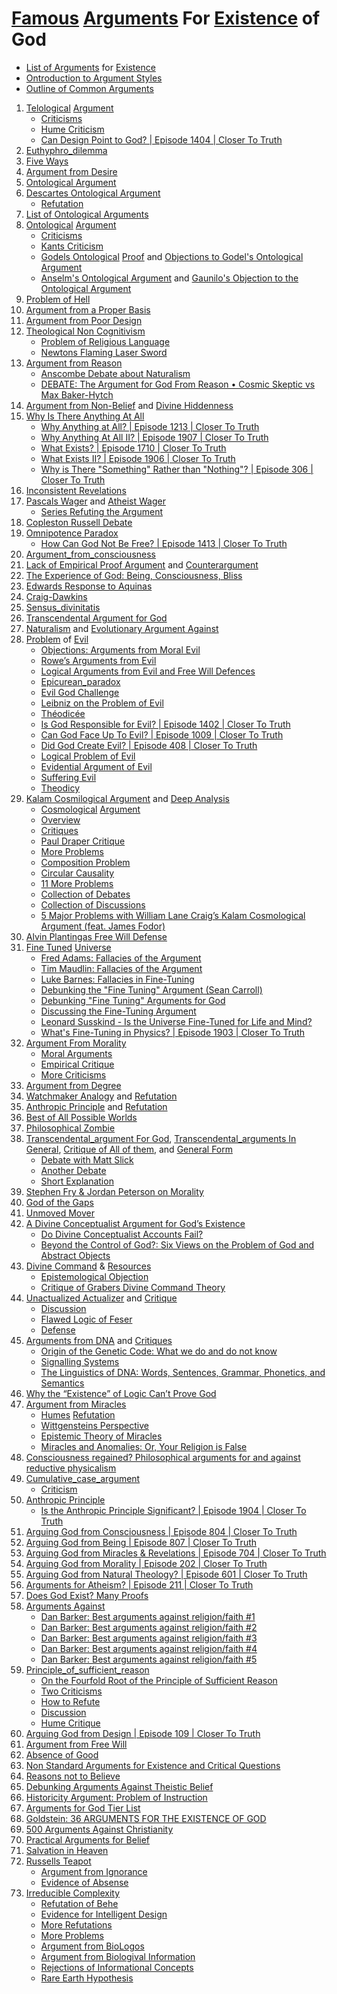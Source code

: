 # [Famous](https://en.wikipedia.org/wiki/Existence_of_God) [Arguments](https://en.wikipedia.org/wiki/Category:Arguments_against_the_existence_of_God) For [Existence](https://en.wikipedia.org/wiki/Category:Arguments_for_the_existence_of_God) of God

- [List of Arguments](https://religions.wiki/index.php/Category:Arguments_for_the_existence_of_God) for [Existence](https://rationalwiki.org/wiki/Category:Existence_of_gods)
- [Ontroduction to Argument Styles](https://courses.lumenlearning.com/sanjacinto-philosophy/chapter/arguments-for-the-existence-of-god-overview/)
- [Outline of Common Arguments](https://www.newworldencyclopedia.org/entry/God,_Arguments_for_the_Existence_of)

1. [Telological](https://plato.stanford.edu/entries/teleological-arguments/) [Argument](https://en.wikipedia.org/wiki/Teleological_argument)
	* [Criticisms](https://courses.lumenlearning.com/sanjacinto-philosophy/chapter/teleological-argument-criticisms/)
	* [Hume Criticism](https://www.youtube.com/watch?v=g39SOnVM1tw)
	* [Can Design Point to God? | Episode 1404 | Closer To Truth](https://www.youtube.com/watch?v=8uQofwylkGs)
2. [Euthyphro_dilemma](https://en.wikipedia.org/wiki/Euthyphro_dilemma)
3. [Five Ways](https://en.wikipedia.org/wiki/Five_Ways_(Aquinas))
4. [Argument from Desire](https://en.wikipedia.org/wiki/Argument_from_desire)
5. [Ontological Argument](https://en.wikipedia.org/wiki/Ontological_argument)
6. [Descartes Ontological Argument](https://plato.stanford.edu/entries/descartes-ontological/)
	* [Refutation](https://www.youtube.com/watch?v=E6yH0QgwR6Q&list=PLMDve3WeC9qDVtghNJivv3iHvq-Lo-Mjq&index=6)
7. [List of Ontological Arguments](https://plato.stanford.edu/entries/ontological-arguments/)
8. [Ontological](https://divinityphilosophy.net/2020/09/29/st-anselm-succeeded-in-demonstrating-gods-existence-from-reason-alone-discuss-40/) [Argument](https://www.thetablet.co.uk/student-zone/philosophy-of-religion/ontological/kant) 
	* [Criticisms](https://courses.lumenlearning.com/sanjacinto-philosophy/chapter/ontological-argument-criticisms/)
	* [Kants Criticism](http://www.scandalon.co.uk/philosophy/ontological_kant.htm)
	* [Godels Ontological](https://www.youtube.com/watch?v=LS3S2FNqxV4) [Proof](https://en.wikipedia.org/wiki/G%C3%B6del%27s_ontological_proof) and [Objections to Godel's Ontological Argument](https://www.youtube.com/watch?v=XfXAs66GW70&t=136s)
	* [Anselm's Ontological Argument](https://www.youtube.com/watch?v=CP5Lgj9_oj8) and [Gaunilo's Objection to the Ontological Argument](https://www.youtube.com/watch?v=20ZYq8ux0pw)
9.  [Problem of Hell](https://en.wikipedia.org/wiki/Problem_of_Hell)
10. [Argument from a Proper Basis](https://en.wikipedia.org/wiki/Argument_from_a_proper_basis)
11. [Argument from Poor Design](https://en.wikipedia.org/wiki/Argument_from_poor_design)
12. [Theological Non Cognitivism](https://en.wikipedia.org/wiki/Theological_noncognitivism)
	* [Problem of Religious Language](https://en.wikipedia.org/wiki/Problem_of_religious_language)
	* [Newtons Flaming Laser Sword](https://en.wikipedia.org/wiki/Mike_Alder#Newton's_Flaming_Laser_Sword)
13. [Argument from Reason](https://en.wikipedia.org/wiki/Argument_from_reason)
	* [Anscombe Debate about Naturalism](https://en.wikipedia.org/wiki/G._E._M._Anscombe)
	* [DEBATE: The Argument for God From Reason • Cosmic Skeptic vs Max Baker-Hytch](https://www.youtube.com/watch?v=kI)
14. [Argument from Non-Belief](https://en.wikipedia.org/wiki/Argument_from_nonbelief) and [Divine Hiddenness](https://plato.stanford.edu/entries/divine-hiddenness/)
15. [Why Is There Anything At All](https://en.wikipedia.org/wiki/Why_there_is_anything_at_all)
	* [Why Anything at All? | Episode 1213 | Closer To Truth](https://www.youtube.com/watch?v=tgU49k1d7TE)
	* [Why Anything At All II? | Episode 1907 | Closer To Truth](https://www.youtube.com/watch?v=jfrZqktvxQU)
	* [What Exists? | Episode 1710 | Closer To Truth](https://www.youtube.com/watch?v=z5qtyOwsiEk)
	* [What Exists II? | Episode 1906 | Closer To Truth](https://www.youtube.com/watch?v=ovvnt3FuhBo)
	* [Why is There "Something" Rather than "Nothing"? | Episode 306 | Closer To Truth](https://www.youtube.com/watch?v=cfmewf2DoKU)
16. [Inconsistent Revelations](https://en.wikipedia.org/wiki/Argument_from_inconsistent_revelations)
17. [Pascals Wager](https://en.wikipedia.org/wiki/Pascal%27s_wager) and [Atheist Wager](https://en.wikipedia.org/wiki/Atheist%27s_Wager)
	* [Series Refuting the Argument](https://www.youtube.com/watch?v=M4Dm1HWJhoo&list=PLMd8xj-C1CsNqG4gRbUZqqlUuGH-QVS8B)
18. [Copleston Russell Debate](https://en.wikipedia.org/wiki/Copleston%E2%80%93Russell_debate)
19. [Omnipotence Paradox](https://en.wikipedia.org/wiki/Omnipotence_paradox)
	* [How Can God Not Be Free? | Episode 1413 | Closer To Truth](https://www.youtube.com/watch?v=jrHgHnrQLGw)
20. [Argument_from_consciousness](https://en.wikipedia.org/wiki/Argument_from_consciousness)
21. [Lack of Empirical Proof Argument](http://christiancadre.blogspot.com/2019/03/why-there-is-no-empirical-proof-that.html) and [Counterargument](https://theskepticzone.blogspot.com/2016/10/hinmans-argument-from-god-corrolate.html)
22. [The Experience of God: Being, Consciousness, Bliss](https://whyevolutionistrue.com/2014/01/13/unequivocal-evidence-for-god-i-dont-think-so/)
23. [Edwards Response to Aquinas](https://bettystoneman.wordpress.com/2010/10/25/aquinas-cosmological-argument-and-edwards-responses/)
24. [Craig-Dawkins](https://www.oxfordstudent.com/2011/10/27/craig-strikes-back-at-genocide-smear/)
25. [Sensus_divinitatis](https://en.wikipedia.org/wiki/Sensus_divinitatis)
26. [Transcendental Argument for God](https://en.wikipedia.org/wiki/Transcendental_argument_for_the_existence_of_God)
27. [Naturalism](https://en.wikipedia.org/wiki/Naturalism_(philosophy)) and [Evolutionary Argument Against](https://en.wikipedia.org/wiki/Evolutionary_argument_against_naturalism)
28. [Problem](https://plato.stanford.edu/entries/evil/) of [Evil](https://en.wikipedia.org/wiki/Problem_of_evil)
	* [Objections: Arguments from Moral Evil](https://philpapers.org/archive/OPPAFM.pdf)
	* [Rowe’s Arguments from Evil](https://philpapers.org/archive/OPPREA.pdf)
	* [Logical Arguments from Evil and Free Will Defences](https://philpapers.org/archive/OPPLPO.pdf)
	* [Epicurean_paradox](https://en.wikipedia.org/wiki/Epicurus#Epicurean_paradox)
	* [Evil God Challenge](https://en.wikipedia.org/wiki/Evil_God_challenge)
	* [Leibniz on the Problem of Evil](https://plato.stanford.edu/entries/leibniz-evil/)
	* [Théodicée](https://en.wikipedia.org/wiki/Th%C3%A9odic%C3%A9e)
	* [Is God Responsible for Evil? | Episode 1402 | Closer To Truth](https://www.youtube.com/watch?v=UDTwSiBlIhw)
	* [Can God Face Up To Evil? | Episode 1009 | Closer To Truth](https://www.youtube.com/watch?v=16Fz42sFAcg)
	* [Did God Create Evil? | Episode 408 | Closer To Truth](https://www.youtube.com/watch?v=gMoyHuUsKiY)
	* [Logical Problem of Evil](https://iep.utm.edu/evil-log/)
	* [Evidential Argument of Evil](https://iep.utm.edu/evil-evi/)
	* [Suffering Evil](https://www.amazon.com/Suffering-Belief-Anglo-American-Defense-Religion/dp/0820439754)
	* [Theodicy](https://en.wikipedia.org/wiki/Theodicy)
29. [Kalam Cosmilogical Argument](https://en.wikipedia.org/wiki/Kalam_cosmological_argument) and [Deep Analysis](https://useofreason.wordpress.com/)
	* [Cosmological](https://plato.stanford.edu/entries/cosmological-argument/) [Argument](https://en.wikipedia.org/wiki/Cosmological_argument)
	* [Overview](https://www.qcc.cuny.edu/socialsciences/ppecorino/intro_text/Chapter%203%20Religion/Cosmological.htm)
	* [Critiques](https://philosophicaldisquisitions.blogspot.com/2014/11/critiquing-kalam-cosmological-argument.html)
	* [Paul Draper Critique](https://hettingern.people.cofc.edu/Philosophy_of_Religion/Draper_Critique_of_Kalam_Argument.htm)
	* [More Problems](https://thegodlesstheist.com/2021/03/01/five-major-problems-with-william-lane-craigs-kalam-cosmological-argument/)
	* [Composition Problem](https://www.patheos.com/blogs/tippling/2017/04/26/kalam-cosmological-argument-fallacy-composition/)
	* [Circular Causality](https://www.patheos.com/blogs/tippling/2017/03/17/kalam-cosmological-argument-causality-circular-argument/)
	* [11 More Problems](https://crossexamined.org/11-objections-kalam-cosmological-argument/)
	* [Collection of Debates](https://www.youtube.com/watch?v=ZD92WaNjJF8&list=PL96Nl_XJhQEj6TzLq2gfRAOB3neFNe3Hm)
	* [Collection of Discussions](https://www.youtube.com/watch?v=ZTDbUE83JyI&list=PLxRhaLyXxXkZzH2YffI32ViTZ73Tu8jSR)
	* [5 Major Problems with William Lane Craig’s Kalam Cosmological Argument (feat. James Fodor)](https://www.youtube.com/watch?v=GC3o4GnKJFU)
30. [Alvin Plantingas Free Will Defense](https://en.wikipedia.org/wiki/Alvin_Plantinga%27s_free-will_defense)
31. [Fine Tuned](https://en.wikipedia.org/wiki/Fine-tuned_universe) [Universe](https://plato.stanford.edu/entries/fine-tuning/)
	* [Fred Adams: Fallacies of the Argument](https://www.youtube.com/watch?v=ccM0lB1qtOI&t=70s)
	* [Tim Maudlin: Fallacies of the Argument](https://www.youtube.com/watch?v=95rtxmvZsdc)
	* [Luke Barnes: Fallacies in Fine-Tuning](https://www.youtube.com/watch?v=09XvwcjMWCg)
	* [Debunking the "Fine Tuning" Argument (Sean Carroll)](https://www.youtube.com/watch?v=zR79HDEf9k8)
	* [Debunking "Fine Tuning" Arguments for God](https://www.youtube.com/watch?v=z1xWikoa6Dc)
	* [Discussing the Fine-Tuning Argument](https://www.youtube.com/watch?v=3WrBPCfg62M)
	* [Leonard Susskind - Is the Universe Fine-Tuned for Life and Mind?](https://www.youtube.com/watch?v=2cT4zZIHR3s)
	* [What's Fine-Tuning in Physics? | Episode 1903 | Closer To Truth](https://www.youtube.com/watch?v=UizIrcdSuuo)
32. [Argument From Morality](https://en.wikipedia.org/wiki/Argument_from_morality)
	* [Moral Arguments](https://plato.stanford.edu/entries/moral-arguments-god/)
	* [Empirical Critique](https://www.jstor.org/stable/1197397)
	* [More Criticisms](https://rationalwiki.org/wiki/Argument_from_morality)
33. [Argument from Degree](https://en.wikipedia.org/wiki/Argument_from_degree)
34. [Watchmaker Analogy](https://en.wikipedia.org/wiki/Watchmaker_analogy) and [Refutation](https://www.youtube.com/watch?v=PHmjHMbkOUM)
35. [Anthropic Principle](https://simple.wikipedia.org/wiki/Anthropic_principle) and [Refutation](https://www.str.org/w/why-the-puddle-analogy-fails-against-fine-tuning)
36. [Best of All Possible Worlds](https://en.wikipedia.org/wiki/Best_of_all_possible_worlds)
37. [Philosophical Zombie](https://en.wikipedia.org/wiki/Philosophical_zombie)
38. [Transcendental_argument For God](https://en.wikipedia.org/wiki/Transcendental_argument_for_the_existence_of_God), [Transcendental_arguments In General](https://plato.stanford.edu/entries/transcendental-arguments/), [Critique of All of them](https://philpapers.org/rec/STRTA), and [General Form](https://alexandergreenberg.github.io/pdfs/transcendental-arguments-lecture1.pdf)
	* [Debate with Matt Slick](https://www.youtube.com/watch?v=0ynBtakYh_E)
	* [Another Debate](https://www.youtube.com/watch?v=rb1mfKJU6bo)
	* [Short Explanation](https://www.youtube.com/watch?v=OrwzuXrlnxs)
39. [Stephen Fry & Jordan Peterson on Morality](https://www.youtube.com/watch?v=-0lD3krLcK0)
40. [God of the Gaps](https://en.wikipedia.org/wiki/God_of_the_gaps)
41. [Unmoved Mover](https://en.wikipedia.org/wiki/Unmoved_mover)
42. [A Divine Conceptualist Argument for God’s Existence](https://philosophicaleggs.com/185-a-divine-conceptualist-argument-for-gods-existence/)
	* [Do Divine Conceptualist Accounts Fail?](https://philpapers.org/rec/WELDDC)
	* [Beyond the Control of God?: Six Views on the Problem of God and Abstract Objects](https://ndpr.nd.edu/reviews/beyond-the-control-of-god-six-views-on-the-problem-of-god-and-abstract-objects/)
43. [Divine Command](https://en.wikipedia.org/wiki/Divine_command_theory) & [Resources](https://www.qcc.cuny.edu/socialsciences/ppecorino/ethics_text/chapter_7_deontological_theories_natural_law/divine_command_theory.htm)
	* [Epistemological Objection](https://philosophicaldisquisitions.blogspot.com/2014/11/the-epistemological-objection-to-divine.html)
	* [Critique of Grabers Divine Command Theory](https://www.jstor.org/stable/40017722)
44. [Unactualized Actualizer](https://lastedenblog.wordpress.com/2017/12/18/two-aristotelian-arguments-for-an-unactualized-actualizer/) and [Critique](https://www.richardcarrier.info/archives/13752)
	* [Discussion](https://www.reddit.com/r/DebateAnAtheist/comments/avkc7b/can_anyone_point_out_the_flaws_in_fesers/)
	* [Flawed Logic of Feser](http://theskepticalzone.com/wp/flawed-logic-and-bad-mereology-why-fesers-first-two-proofs-fail/)
	* [Defense](http://edwardfeser.blogspot.com/2021/07/schmid-on-aristotelian-proof.html)
45. [Arguments from DNA](https://www.biola.edu/blogs/biola-magazine/2010/can-dna-prove-the-existence-of-an-intelligent-desi) and [Critiques](https://www.youtube.com/watch?v=eJCmerK0DjQ)
	* [Origin of the Genetic Code: What we do and do not know](https://www.youtube.com/watch?v=8T3bN2k28_E)
	* [Signalling Systems](https://www.youtube.com/watch?v=bIO0lGYt5PY&list=PLbxzvFuujtptfx5GAw19gUM4FI19oEf0o)
	* [The Linguistics of DNA: Words, Sentences, Grammar, Phonetics, and Semantics](https://nyaspubs.onlinelibrary.wiley.com/doi/10.1111/j.1749-6632.1999.tb08916.x?fbclid=IwAR26nkd27TKhcb8XEoMIwDVofim5rKJ_QbAA9_rvFRip_nNrvDPf21ikIKU)
46. [Why the “Existence” of Logic Can’t Prove God](http://brianhuffling.com/2018/05/01/from-whence-does-logic-come-and-why-you-cant-use-it-to-prove-god/)
47. [Argument from Miracles](https://plato.stanford.edu/entries/miracles/)
	* [Humes](https://en.wikipedia.org/wiki/Of_Miracles) [Refutation](https://www3.nd.edu/~afreddos/courses/43811/hume-on-miracles.htm)
	* [Wittgensteins Perspective](https://iep.utm.edu/miracles/#H11)
	* [Epistemic Theory of Miracles](https://en.wikipedia.org/wiki/Epistemic_theory_of_miracles)
	* [Miracles and Anomalies: Or, Your Religion is False](https://entirelyuseless.com/2018/07/30/miracles-and-anomalies-or-your-religion-is-false/)
48. [Consciousness regained? Philosophical arguments for and against reductive physicalism](https://www.ncbi.nlm.nih.gov/pmc/articles/PMC3341650/)
49. [Cumulative_case_argument](https://religions.wiki/index.php/Cumulative_case_argument)
	* [Criticism](http://stephenlaw.blogspot.com/2017/05/a-cumulative-case-for-existence-of-god.html)
50. [Anthropic Principle](https://en.wikipedia.org/wiki/Anthropic_principle)
	* [Is the Anthropic Principle Significant? | Episode 1904 | Closer To Truth](https://www.youtube.com/watch?v=NMV9t-3rFNs)
51. [Arguing God from Consciousness | Episode 804 | Closer To Truth](https://www.youtube.com/watch?v=GdDhssz94EI)
52. [Arguing God from Being | Episode 807 | Closer To Truth](https://www.youtube.com/watch?v=sP5KaFyem_Q)
53. [Arguing God from Miracles & Revelations | Episode 704 | Closer To Truth](https://www.youtube.com/watch?v=dmButXMCrZ4)
54. [Arguing God from Morality | Episode 202 | Closer To Truth](https://www.youtube.com/watch?v=h9F-CaquPTc)
55. [Arguing God from Natural Theology? | Episode 601 | Closer To Truth](https://www.youtube.com/watch?v=VzJp-Y0WBYY)
56. [Arguments for Atheism? | Episode 211 | Closer To Truth](https://www.youtube.com/watch?v=eOi6xL93tBU)
57. [Does God Exist? Many Proofs](https://www.youtube.com/watch?v=GuRU-daTboM&list=PLpdBEstCHhmWj2Z45up6-XYzqqeqMMZMm)
58. [Arguments Against](https://www.youtube.com/c/TheWonderfulTruth/videos)
	* [Dan Barker: Best arguments against religion/faith #1](https://www.youtube.com/watch?v=p0g7wzl097Q)
	* [Dan Barker: Best arguments against religion/faith #2](https://www.youtube.com/watch?v=XUYuWvMp9II)
	* [Dan Barker: Best arguments against religion/faith #3](https://www.youtube.com/watch?v=WRv2zTfC_pA)
	* [Dan Barker: Best arguments against religion/faith #4](https://www.youtube.com/watch?v=NKoaDrJCIQo)
	* [Dan Barker: Best arguments against religion/faith #5](https://www.youtube.com/watch?v=_PYCzIxvLHI)
59. [Principle_of_sufficient_reason](https://en.wikipedia.org/wiki/Principle_of_sufficient_reason)
	* [On the Fourfold Root of the Principle of Sufficient Reason](https://en.wikipedia.org/wiki/On_the_Fourfold_Root_of_the_Principle_of_Sufficient_Reason)
	* [Two Criticisms](https://www.jstor.org/stable/40021074)
	* [How to Refute](http://cogprints.org/390/1/psrcogprt.htm)
	* [Discussion](https://philosophy.stackexchange.com/questions/1701/is-there-a-cogent-argument-against-the-principle-of-sufficient-reason)
	* [Hume Critique](https://plato.stanford.edu/entries/sufficient-reason/#PSREighCentPhilGermIdea)
60. [Arguing God from Design | Episode 109 | Closer To Truth](https://www.youtube.com/watch?v=gTuIoiDm7Rw)
61. [Argument from Free Will](https://en.wikipedia.org/wiki/Argument_from_free_will)
62. [Absence of Good](https://en.wikipedia.org/wiki/Absence_of_good)
63. [Non Standard Arguments for Existence and Critical Questions](https://press.rebus.community/intro-to-phil-of-religion/chapter/non-standard-arguments-for-gods-existence/)
64. [Reasons not to Believe](https://press.rebus.community/intro-to-phil-of-religion/chapter/reasons-not-to-believe/)
65. [Debunking Arguments Against Theistic Belief](https://press.rebus.community/intro-to-phil-of-religion/chapter/debunking-arguments-against-theistic-belief/)
66. [Historicity Argument: Problem of Instruction](https://www.youtube.com/watch?v=w5aZXXx3E6U)
67. [Arguments for God Tier List](https://www.youtube.com/watch?v=cpC8WtufJbo)
68. [Goldstein: 36 ARGUMENTS FOR THE EXISTENCE OF GOD](https://www.edge.org/conversation/rebecca_newberger_goldstein-36-arguments-for-the-existence-of-god)
69. [500 Arguments Against Christianity](https://www.youtube.com/watch?v=Anc_puK9arE)
70. [Practical Arguments for Belief](https://plato.stanford.edu/entries/pragmatic-belief-god/)
71. [Salvation in Heaven](https://www.ajol.info/index.php/pp/article/view/29480)
72. [Russells Teapot](https://en.wikipedia.org/wiki/Russell%27s_teapot)
	- [Argument from Ignorance](https://en.wikipedia.org/wiki/Argument_from_ignorance)
	- [Evidence of Absense](https://en.wikipedia.org/wiki/Evidence_of_absence)
73. [Irreducible Complexity](https://en.wikipedia.org/wiki/Irreducible_complexity)
	- [Refutation of Behe](https://www.creative-wisdom.com/education/hps/behe.pdf)
	- [Evidence for Intelligent Design](https://www.discovery.org/a/sixfold-evidence-for-intelligent-design/)
	- [More Refutations](https://philosophicaldisquisitions.blogspot.com/2017/07/the-argument-from-irreducible-complexity.html)
	- [More Problems](https://rationalwiki.org/wiki/Irreducible_complexity#:~:text=not%20irreducibly%20complex.-,In,-a%20nutshell)
	- [Argument from BioLogos](https://biologos.org/articles/biological-information-and-intelligent-design)
	- [Argument from Biologival Information](https://iep.utm.edu/design-arguents-for-existence-of-god/#:~:text=The%20argument%20from%20biological%20information%20is%20concerned%20with%20an%20explanation,very%20first%20forms%20of%20life.)
	- [Rejections of Informational Concepts](https://plato.stanford.edu/entries/information-biological/#RejInfConBio)
	- [Rare Earth Hypothesis](https://en.wikipedia.org/wiki/Rare_Earth_hypothesis)